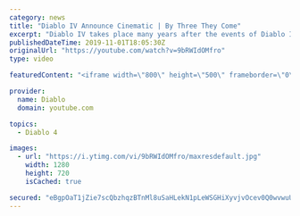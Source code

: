```yaml
---
category: news
title: "Diablo IV Announce Cinematic | By Three They Come"
excerpt: "Diablo IV takes place many years after the events of Diablo III, after millions have been slaughtered by the actions of the High Heavens and Burning Hells alike."
publishedDateTime: 2019-11-01T18:05:30Z
originalUrl: "https://youtube.com/watch?v=9bRWIdOMfro"
type: video

featuredContent: "<iframe width=\"800\" height=\"500\" frameborder=\"0\" src=\"https://www.youtube.com/embed/9bRWIdOMfro\" allow=\"accelerometer; autoplay; encrypted-media; gyroscope; picture-in-picture\" allowfullscreen></iframe>"

provider:
  name: Diablo
  domain: youtube.com

topics:
  - Diablo 4

images:
  - url: "https://i.ytimg.com/vi/9bRWIdOMfro/maxresdefault.jpg"
    width: 1280
    height: 720
    isCached: true

secured: "eBgpOaT1jZie7scQbzhqzBTnMl8uSaHLekN1pLeWSGHiXyvjvOcev0Q0wvwuUlbjCKDF0/49i4fbm9+oprxiEXq2DAamOCOa3xMwuTNV0ejmPvYypEhOX4GonBEU0LuTTH4+V8iUQ//du8YC7A9RRTTUwGLJD3H8BEerBGtbQQL8sJTOHEUFmouMr6pY7qjMmYRRKrpaivaEUnhtwvD+a2EdwyBvWNxhAsiOPZdbl0Le8BfzUPsPj5UQD/JKAaor41FDZKvLZBasUEKNzzGCqxgCPFyFOaCQIyxqmhWRNO58vwUStn2fD4UKhpToO09ojm7Wbu3qDUm95Cs5IoMqbspd7ZYg6ZgjKvRE9hoiF/QBcN1kgetCVp9AkSBU2dDiV5HFzX2qzvRVrO/VRFKR6H9wPf3IKcIgvLl1pULm+kxd3ZR+/3OXFsiY3i6TDjuW;d7uPr+2scZu+fWU0X6BBgg=="
---
```



